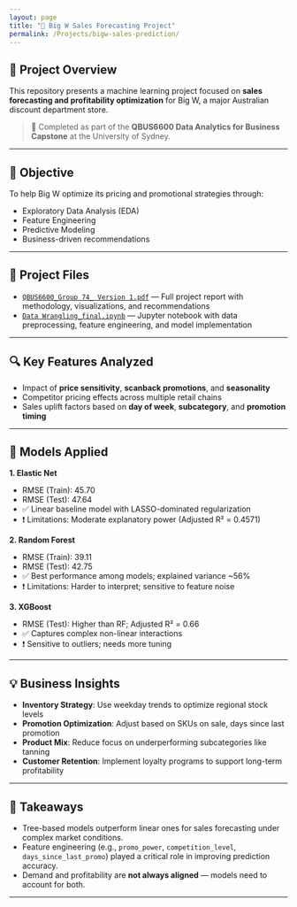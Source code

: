 ```yaml
---
layout: page
title: "🏬 Big W Sales Forecasting Project"
permalink: /Projects/bigw-sales-prediction/
---
```


## 📘 Project Overview

This repository presents a machine learning project focused on **sales forecasting and profitability optimization** for Big W, a major Australian discount department store.

> 📍 Completed as part of the **QBUS6600 Data Analytics for Business Capstone** at the University of Sydney.

---

## 🎯 Objective

To help Big W optimize its pricing and promotional strategies through:

- Exploratory Data Analysis (EDA)
- Feature Engineering
- Predictive Modeling
- Business-driven recommendations

---

## 📂 Project Files

- [`QBUS6600_Group 74_ Version 1.pdf`](./Big_W_report.pdf) — Full project report with methodology, visualizations, and recommendations  
- [`Data Wrangling_final.ipynb`](./Data_Wrangling_final.ipynb) — Jupyter notebook with data preprocessing, feature engineering, and model implementation

---

## 🔍 Key Features Analyzed

- Impact of **price sensitivity**, **scanback promotions**, and **seasonality**
- Competitor pricing effects across multiple retail chains
- Sales uplift factors based on **day of week**, **subcategory**, and **promotion timing**

---

## 🤖 Models Applied

**1. Elastic Net**  
- RMSE (Train): 45.70  
- RMSE (Test): 47.64  
- ✅ Linear baseline model with LASSO-dominated regularization  
- ❗ Limitations: Moderate explanatory power (Adjusted R² = 0.4571)

**2. Random Forest**  
- RMSE (Train): 39.11  
- RMSE (Test): 42.75  
- ✅ Best performance among models; explained variance ~56%  
- ❗ Limitations: Harder to interpret; sensitive to feature noise

**3. XGBoost**  
- RMSE (Test): Higher than RF; Adjusted R² = 0.66  
- ✅ Captures complex non-linear interactions  
- ❗ Sensitive to outliers; needs more tuning

---

## 💡 Business Insights

- **Inventory Strategy**: Use weekday trends to optimize regional stock levels  
- **Promotion Optimization**: Adjust based on SKUs on sale, days since last promotion  
- **Product Mix**: Reduce focus on underperforming subcategories like tanning  
- **Customer Retention**: Implement loyalty programs to support long-term profitability

---

## 📝 Takeaways

- Tree-based models outperform linear ones for sales forecasting under complex market conditions.
- Feature engineering (e.g., `promo_power`, `competition_level`, `days_since_last_promo`) played a critical role in improving prediction accuracy.
- Demand and profitability are **not always aligned** — models need to account for both.

---
